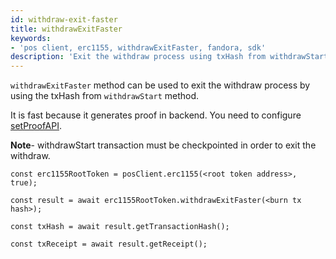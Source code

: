 ```yaml
---
id: withdraw-exit-faster
title: withdrawExitFaster
keywords: 
- 'pos client, erc1155, withdrawExitFaster, fandora, sdk'
description: 'Exit the withdraw process using txHash from withdrawStart.'
---
```


`withdrawExitFaster` method can be used to exit the withdraw process by using the txHash from `withdrawStart` method.

It is fast because it generates proof in backend. You need to configure [setProofAPI](/docs/develop/ethereum-fandora/matic-js/set-proof-api).

**Note**- withdrawStart transaction must be checkpointed in order to exit the withdraw.

```
const erc1155RootToken = posClient.erc1155(<root token address>, true);

const result = await erc1155RootToken.withdrawExitFaster(<burn tx hash>);

const txHash = await result.getTransactionHash();

const txReceipt = await result.getReceipt();

```
